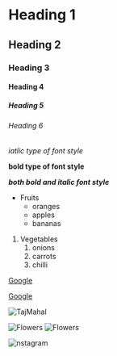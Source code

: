 # Heading 1
## Heading 2
### Heading 3
#### Heading 4
##### Heading 5
###### Heading 6
*iatlic type of font style*

**bold type of font style**

***both bold and italic font style***
* Fruits
  * oranges
  * apples
  * bananas
1. Vegetables
    1. onions
    2. carrots
    3. chilli

 [Google]( https://github.com/)
 
 [Google](https://github.com/Kavyakamasani-2003/workshopgithub/tree-save/main/README.md)
 
 ![TajMahal](https://media.istockphoto.com/photos/taj-mahal-agra-india-monument-of-love-in-blue-sky-picture-id519330110?k=20&m=519330110&s=612x612&w=0&h=c6aWpRD_0BrCvL6D_UTS23jtYqXgcqkJ1mCzHa7lpCM=)

![Flowers](https://images.pexels.com/photos/60597/dahlia-red-blossom-bloom-60597.jpeg?cs=srgb&dl=pexels-pixabay-60597.jpg&fm=jpg)
![Flowers](https://media.istockphoto.com/photos/surreal-dark-chrome-turquoise-flower-dahlia-macro-isolated-picture-id514221132?k=20&m=514221132&s=612x612&w=0&h=JVETD8RsxpMWwjXxx3a0WF02iqidzT8CYKlwEyEDqGI=)

![nstagram](length=20m,Width=15m,Height=10mhttps://image.shutterstock.com/image-photo/kiev-ukraine-may-14-2016-260nw-420838831.jpg)
